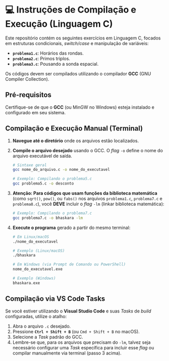 # 💻 Instruções de Compilação e Execução (Linguagem C)

Este repositório contém os seguintes exercícios em Linguagem C, focados em estruturas condicionais, *switch/case* e manipulação de variáveis:

* **`problema1.c`**: Horários das rondas.
* **`problema2.c`**: Primos triplos.
* **`problema3.c`**: Pousando a sonda espacial.

Os códigos devem ser compilados utilizando o compilador **GCC** (GNU Compiler Collection).

## Pré-requisitos

Certifique-se de que o **GCC** (ou MinGW no Windows) esteja instalado e configurado em seu sistema.

## Compilação e Execução Manual (Terminal)

1.  **Navegue até o diretório** onde os arquivos estão localizados.

2.  **Compile o arquivo desejado** usando o GCC. O *flag* `-o` define o nome do arquivo executável de saída.

    ```bash
    # Sintaxe geral
    gcc nome_do_arquivo.c -o nome_do_executavel
    
    # Exemplo: Compilando o problema5.c
    gcc problema5.c -o desconto
    ```

3.  **Atenção: Para códigos que usam funções da biblioteca matemática** (como `sqrt()`, `pow()`, ou `fabs()` nos arquivos `problema1.c`, `problema7.c` e `problema8.c`), você **DEVE** incluir o *flag* `-lm` (linkar biblioteca matemática):

    ```bash
    # Exemplo: Compilando o problema7.c
    gcc problema7.c -o bhaskara -lm
    ```

4.  **Execute o programa** gerado a partir do mesmo terminal:

    ```bash
    # Em Linux/macOS
    ./nome_do_executavel
    
    # Exemplo (Linux/macOS)
    ./bhaskara
    
    # Em Windows (via Prompt de Comando ou PowerShell)
    nome_do_executavel.exe
    
    # Exemplo (Windows)
    bhaskara.exe
    ```

## Compilação via VS Code Tasks

Se você estiver utilizando o **Visual Studio Code** e suas *Tasks* de *build* configuradas, utilize o atalho:

1.  Abra o arquivo `.c` desejado.
2.  Pressione **`Ctrl + Shift + B`** (ou `Cmd + Shift + B` no macOS).
3.  Selecione a *Task* padrão do GCC.
4.  Lembre-se que, para os arquivos que precisam do `-lm`, talvez seja necessário configurar uma *Task* específica para incluir esse *flag* ou compilar manualmente via terminal (passo 3 acima).